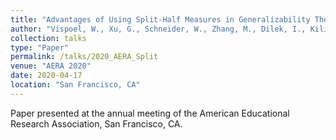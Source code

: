 ```yaml
---
title: "Advantages of Using Split-Half Measures in Generalizability Theory Analyses"
author: "Vispoel, W., Xu, G., Schneider, W., Zhang, M., Dilek, I., Kilinc, M."
collection: talks
type: "Paper"
permalink: /talks/2020_AERA_Split
venue: "AERA 2020"
date: 2020-04-17
location: "San Francisco, CA"
---
```



Paper presented at the annual meeting of the American Educational Research Association, San Francisco, CA.
